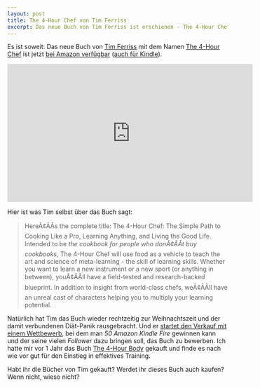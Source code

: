 ```yaml
---
layout: post
title: The 4-Hour Chef von Tim Ferriss
excerpt: Das neue Buch von Tim Ferriss ist erschienen - The 4-Hour Chef.
---
```

Es ist soweit: Das neue Buch von [Tim Ferriss][0] mit dem Namen [The
4-Hour Chef][1] ist jetzt [bei Amazon verfügbar][1] ([auch für
Kindle][2]).

<iframe width="560" height="315" src="http://www.youtube.com/embed/1Z-fkHUkCPs" frameborder="0" allowfullscreen></iframe>

Hier ist was Tim selbst über das Buch sagt:

> HereÃ¢ÂÂs the complete title: The 4-Hour Chef: The Simple Path to Cooking
> Like a Pro, Learning Anything, and Living the Good Life. Intended to be
> *the cookbook for people who donÃ¢ÂÂt buy cookbooks,* The 4-Hour Chef will
> use food as a vehicle to teach the art and science of meta-learning -
> the skill of learning skills. Whether you want to learn a new instrument
> or a new sport (or anything in between), youÃ¢ÂÂll have a field-tested and
> research-backed blueprint. In addition to insight from world-class
> chefs, weÃ¢ÂÂll have an unreal cast of characters helping you to multiply
> your learning potential.

Natürlich hat Tim das Buch wieder rechtzeitig zur Weihnachtszeit und der
damit verbundenen Diät-Panik rausgebracht. Und er [startet den Verkauf
mit einem Wettbewerb][3], bei dem man *50 Amazon Kindle Fire* gewinnen
kann und der seine vielen *Follower* dazu bringen soll, das Buch zu
bewerben. Ich hatte mir vor 1 Jahr das Buch [The 4-Hour Body][4] gekauft
und finde es nach wie vor gut für den Einstieg in effektives Training.

Habt ihr die Bücher von Tim gekauft? Werdet ihr dieses Buch auch kaufen?
Wenn nicht, wieso nicht?


[0]: http://www.fourhourworkweek.com/blog/
[1]: http://myln.de/12c
[2]: http://myln.de/12d
[3]: http://www.fourhourworkweek.com/blog/2011/11/29/the-4-hour-chef-the-first-kindle-fire-book-teaser/
[4]: http://myln.de/12e
